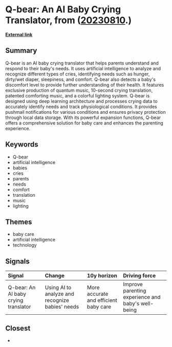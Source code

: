 # __Q-bear: An AI Baby Crying Translator__, from ([20230810](https://kghosh.substack.com/p/20230810).)

__[External link](https://qbaby.ai/en/home-2/)__



## Summary

Q-bear is an AI baby crying translator that helps parents understand and respond to their baby's needs. It uses artificial intelligence to analyze and recognize different types of cries, identifying needs such as hunger, dirty/wet diaper, sleepiness, and comfort. Q-bear also detects a baby's discomfort level to provide further understanding of their health. It features exclusive production of quantum music, 10-second crying translation, patented comforting music, and a colorful lighting system. Q-bear is designed using deep learning architecture and processes crying data to accurately identify needs and track physiological conditions. It provides pushmail notifications for various conditions and ensures privacy protection through local data storage. With its powerful expansion functions, Q-bear offers a comprehensive solution for baby care and enhances the parenting experience.

## Keywords

* Q-bear
* artificial intelligence
* babies
* cries
* parents
* needs
* comfort
* translation
* music
* lighting

## Themes

* baby care
* artificial intelligence
* technology

## Signals

| Signal                               | Change                                          | 10y horizon                           | Driving force                                      |
|:-------------------------------------|:------------------------------------------------|:--------------------------------------|:---------------------------------------------------|
| Q-bear: An Al baby crying translator | Using AI to analyze and recognize babies' needs | More accurate and efficient baby care | Improve parenting experience and baby's well-being |

## Closest

* 